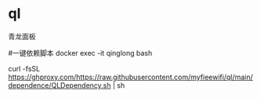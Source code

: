 # ql
青龙面板

#一键依赖脚本
docker exec -it qinglong bash

curl -fsSL https://ghproxy.com/https://raw.githubusercontent.com/myfieewifi/ql/main/dependence/QLDependency.sh | sh


